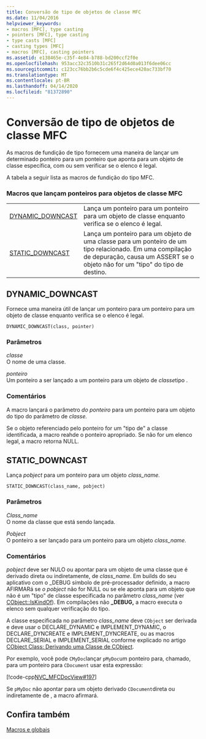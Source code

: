 ```yaml
---
title: Conversão de tipo de objetos de classe MFC
ms.date: 11/04/2016
helpviewer_keywords:
- macros [MFC], type casting
- pointers [MFC], type casting
- type casts [MFC]
- casting types [MFC]
- macros [MFC], casting pointers
ms.assetid: e138465e-c35f-4e84-b788-bd200ccf2f0e
ms.openlocfilehash: 953acc32c3510b31c265f2d64d0a013f6dee06cc
ms.sourcegitcommit: c123cc76bb2b6c5cde6f4c425ece420ac733bf70
ms.translationtype: MT
ms.contentlocale: pt-BR
ms.lasthandoff: 04/14/2020
ms.locfileid: "81372890"
---
```

# <a name="type-casting-of-mfc-class-objects"></a>Conversão de tipo de objetos de classe MFC

As macros de fundição de tipo fornecem uma maneira de lançar um determinado ponteiro para um ponteiro que aponta para um objeto de classe específica, com ou sem verificar se o elenco é legal.

A tabela a seguir lista as macros de fundição do tipo MFC.

### <a name="macros-that-cast-pointers-to-mfc-class-objects"></a>Macros que lançam ponteiros para objetos de classe MFC

|||
|-|-|
|[DYNAMIC_DOWNCAST](#dynamic_downcast)|Lança um ponteiro para um ponteiro para um objeto de classe enquanto verifica se o elenco é legal.|
|[STATIC_DOWNCAST](#static_downcast)|Lança um ponteiro para um objeto de uma classe para um ponteiro de um tipo relacionado. Em uma compilação de depuração, causa um ASSERT se o objeto não for um "tipo" do tipo de destino.|

## <a name="dynamic_downcast"></a><a name="dynamic_downcast"></a>DYNAMIC_DOWNCAST

Fornece uma maneira útil de lançar um ponteiro para um ponteiro para um objeto de classe enquanto verifica se o elenco é legal.

```
DYNAMIC_DOWNCAST(class, pointer)
```

### <a name="parameters"></a>Parâmetros

*classe*<br/>
O nome de uma classe.

*ponteiro*<br/>
Um ponteiro a ser lançado a um ponteiro para um objeto de *classe*tipo .

### <a name="remarks"></a>Comentários

A macro lançará o parâmetro *do ponteiro* para um ponteiro para um objeto do tipo do parâmetro de *classe.*

Se o objeto referenciado pelo ponteiro for um "tipo de" a classe identificada, a macro reahde o ponteiro apropriado. Se não for um elenco legal, a macro retorna NULL.

## <a name="static_downcast"></a><a name="static_downcast"></a>STATIC_DOWNCAST

Lança *pobject* para um ponteiro para um objeto *class_name.*

```
STATIC_DOWNCAST(class_name, pobject)
```

### <a name="parameters"></a>Parâmetros

*Class_name*<br/>
O nome da classe que está sendo lançada.

*Pobject*<br/>
O ponteiro a ser lançado para um ponteiro para um objeto *class_name.*

### <a name="remarks"></a>Comentários

*pobject* deve ser NULO ou apontar para um objeto de uma classe que é derivado direta ou indiretamente, de *class_name*. Em builds do seu aplicativo com o _DEBUG símbolo de pré-processador definido, a macro AFIRMARá se *o pobject* não for NULL ou se ele aponta para um objeto que não é um "tipo" de classe especificada no parâmetro *class_name* (ver [CObject::IsKindOf](../../mfc/reference/cobject-class.md#iskindof)). Em compilações não **_DEBUG,** a macro executa o elenco sem qualquer verificação do tipo.

A classe especificada no parâmetro *class_name* deve `CObject` ser derivada e deve usar o DECLARE_DYNAMIC e IMPLEMENT_DYNAMIC, o DECLARE_DYNCREATE e IMPLEMENT_DYNCREATE, ou as macros DECLARE_SERIAL e IMPLEMENT_SERIAL conforme explicado no artigo [CObject Class: Derivando uma Classe de CObject](../../mfc/deriving-a-class-from-cobject.md).

Por exemplo, você pode `CMyDoc`lançar `pMyDoc`um ponteiro para, chamado, para um ponteiro para `CDocument` usar esta expressão:

[!code-cpp[NVC_MFCDocView#197](../../mfc/codesnippet/cpp/type-casting-of-mfc-class-objects_1.cpp)]

Se `pMyDoc` não apontar para um objeto derivado `CDocument`direta ou indiretamente de , a macro afirmará.

## <a name="see-also"></a>Confira também

[Macros e globais](../../mfc/reference/mfc-macros-and-globals.md)
